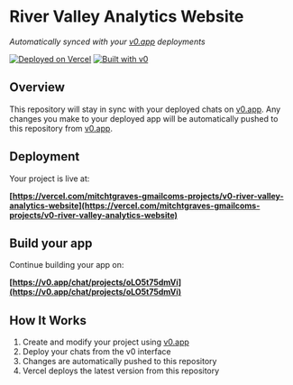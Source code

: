 # River Valley Analytics Website

*Automatically synced with your [v0.app](https://v0.app) deployments*

[![Deployed on Vercel](https://img.shields.io/badge/Deployed%20on-Vercel-black?style=for-the-badge&logo=vercel)](https://vercel.com/mitchtgraves-gmailcoms-projects/v0-river-valley-analytics-website)
[![Built with v0](https://img.shields.io/badge/Built%20with-v0.app-black?style=for-the-badge)](https://v0.app/chat/projects/oLO5t75dmVi)

## Overview

This repository will stay in sync with your deployed chats on [v0.app](https://v0.app).
Any changes you make to your deployed app will be automatically pushed to this repository from [v0.app](https://v0.app).

## Deployment

Your project is live at:

**[https://vercel.com/mitchtgraves-gmailcoms-projects/v0-river-valley-analytics-website](https://vercel.com/mitchtgraves-gmailcoms-projects/v0-river-valley-analytics-website)**

## Build your app

Continue building your app on:

**[https://v0.app/chat/projects/oLO5t75dmVi](https://v0.app/chat/projects/oLO5t75dmVi)**

## How It Works

1. Create and modify your project using [v0.app](https://v0.app)
2. Deploy your chats from the v0 interface
3. Changes are automatically pushed to this repository
4. Vercel deploys the latest version from this repository
